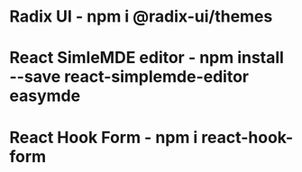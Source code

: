 # Radix UI - npm i @radix-ui/themes
# React SimleMDE editor - npm install --save react-simplemde-editor easymde
# React Hook Form - npm i react-hook-form 